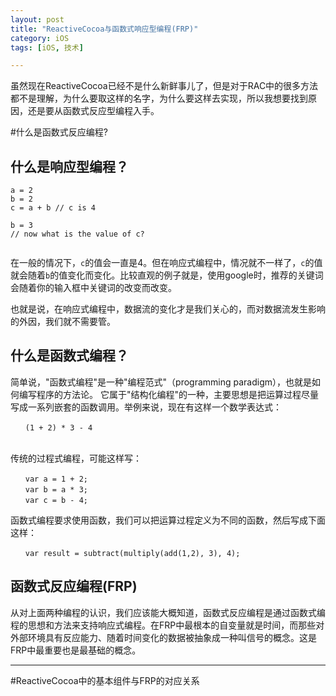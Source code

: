 ```yaml
---
layout: post  
title: "ReactiveCocoa与函数式响应型编程(FRP)"  
category: iOS   
tags: [iOS, 技术]  

---
```


虽然现在ReactiveCocoa已经不是什么新鲜事儿了，但是对于RAC中的很多方法都不是理解，为什么要取这样的名字，为什么要这样去实现，所以我想要找到原因，还是要从函数式反应型编程入手。

#什么是函数式反应编程?

## 什么是响应型编程？   

```
a = 2   
b = 2
c = a + b // c is 4

b = 3
// now what is the value of c?
   
```

在一般的情况下，`c`的值会一直是4。但在响应式编程中，情况就不一样了，`c`的值就会随着`b`的值变化而变化。比较直观的例子就是，使用google时，推荐的关键词会随着你的输入框中关键词的改变而改变。

也就是说，在响应式编程中，数据流的变化才是我们关心的，而对数据流发生影响的外因，我们就不需要管。

## 什么是函数式编程？
 
简单说，"函数式编程"是一种"编程范式"（programming paradigm），也就是如何编写程序的方法论。
它属于"结构化编程"的一种，主要思想是把运算过程尽量写成一系列嵌套的函数调用。举例来说，现在有这样一个数学表达式：

```
　　(1 + 2) * 3 - 4
　　
```

传统的过程式编程，可能这样写：

```
　　var a = 1 + 2;
　　var b = a * 3;
　　var c = b - 4;
```
函数式编程要求使用函数，我们可以把运算过程定义为不同的函数，然后写成下面这样：

```
　　var result = subtract(multiply(add(1,2), 3), 4); 
```

## 函数式反应编程(FRP)

从对上面两种编程的认识，我们应该能大概知道，函数式反应编程是通过函数式编程的思想和方法来支持响应式编程。在FRP中最根本的自变量就是时间，而那些对外部环境具有反应能力、随着时间变化的数据被抽象成一种叫信号的概念。这是FRP中最重要也是最基础的概念。

---

#ReactiveCocoa中的基本组件与FRP的对应关系



